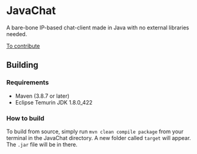 # JavaChat

A bare-bone IP-based chat-client made in Java with no external libraries needed.

[To contribute](./CONTRIBUTING.md)

## Building
### Requirements
- Maven (3.8.7 or later)
- Eclipse Temurin JDK 1.8.0_422

### How to build
To build from source, simply run `mvn clean compile package` from your terminal in the JavaChat directory. A new folder called `target`
will appear. The `.jar` file will be in there.
